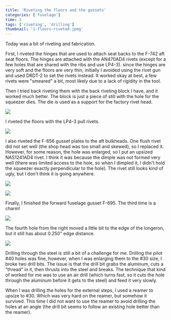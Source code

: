 ```yaml
---
title: 'Riveting the floors and the gussets'
categories: ['fuselage']
time: 3
tags: ['riveting', 'drilling']
thumbnail: '1-floors-riveted.jpeg'
---
```


Today was a bit of riveting and fabrication.

<!-- more -->

First, I riveted the hinges that are used to attach seat backs to the F-742 aft seat floors. The hinges are attached with the AN470AD4 rivets (except for a few holes that are shared with the ribs and use LP4-3). since the hinges are very soft and the floors are very thin, initially I avoided using the rivet gun and used DRDT-2 to set the rivets instead. It worked okay at best, a few rivets were "smeared" a bit, most likely due to a lack of rigidity in the tool.

Then I tried back riveting them with the back riveting block I have, and it worked much better. The block is just a piece of still with the hole for the squeezer dies. The die is used as a support for the factory rivet head.

![](0-backriveting-block.jpeg)

I riveted the floors with the LP4-3 pull rivets.

![](1-floors-riveted.jpeg)

I also riveted the F-656 gusset plates to the aft bulkheads. One flush rivet did not set well (the shop head was too small and skewed), so I replaced it. However, for some reason, the hole was enlarged, so I put an upsized NAS1241AD4 rivet. I think it was because the dimple was not formed very well (there was limited access to the hole, so when I dimpled it, I didn't hold the squeezer exactly perpendicular to the hole). The rivet still looks kind of ugly, but I don't think it is going anywhere.

![](2-gussets-riveted.jpeg)

![](3-flush-rivets.jpeg)

Finally, I finished the forward fuselage gusset F-695. The third time is a charm!

![](4-both-gussets.jpeg)

The fourth hole from the right moved a little bit to the edge of the longeron, but it still has about 0.250" edge distance.

![](5-gusset-drilled.jpeg)

Drilling through the steel is still a bit of a challenge for me. Drilling the pilot #40 holes was fine, however, when I was enlarging them to the #30 size, I broke two drill bits. The issue is that the drill bit grabs the aluminum, cuts a "thread" in it, then thrusts into the steel and breaks. The technique that kind of worked for me was to use an air drill (which turns fast, so it cuts the hole through the aluminum before it gets to the steel) and feed it very slowly.

When I was drilling the holes for the external steps, I used a reamer to upsize to #30. Which was very hard on the reamer, but somehow it survived. This time I did not want to use the reamer to avoid drilling the holes at an angle (the drill bit seems to follow an existing hole better than the reamer).
